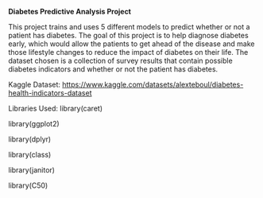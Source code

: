 **Diabetes Predictive Analysis Project**

This project trains and uses 5 different models to predict whether or not a patient has diabetes. The goal of this project is to help diagnose diabetes early, which would allow the patients to get ahead of the disease and make those lifestyle changes to reduce the impact of diabetes on their life. The dataset chosen is a collection of survey results that contain possible diabetes indicators and whether or not the patient has diabetes. 

Kaggle Dataset: https://www.kaggle.com/datasets/alexteboul/diabetes-health-indicators-dataset

Libraries Used:
library(caret)

library(ggplot2)

library(dplyr)

library(class)

library(janitor)

library(C50)


